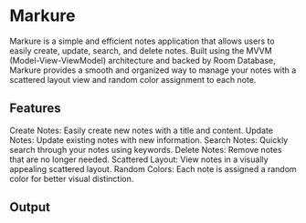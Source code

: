 # Markure
Markure is a simple and efficient notes application that allows users to easily create, update, search, and delete notes. Built using the MVVM (Model-View-ViewModel) architecture and backed by Room Database, Markure provides a smooth and organized way to manage your notes with a scattered layout view and random color assignment to each note.

## Features

Create Notes: Easily create new notes with a title and content.
Update Notes: Update existing notes with new information.
Search Notes: Quickly search through your notes using keywords.
Delete Notes: Remove notes that are no longer needed.
Scattered Layout: View notes in a visually appealing scattered layout.
Random Colors: Each note is assigned a random color for better visual distinction.

## Output
